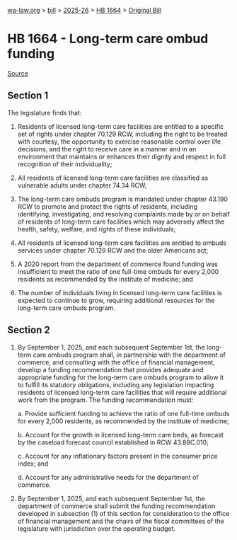 [wa-law.org](/) > [bill](/bill/) > [2025-26](/bill/2025-26/) > [HB 1664](/bill/2025-26/hb/1664/) > [Original Bill](/bill/2025-26/hb/1664/1/)

# HB 1664 - Long-term care ombud funding

[Source](http://lawfilesext.leg.wa.gov/biennium/2025-26/Pdf/Bills/House%20Bills/1664.pdf)

## Section 1
The legislature finds that:

1. Residents of licensed long-term care facilities are entitled to a specific set of rights under chapter 70.129 RCW, including the right to be treated with courtesy, the opportunity to exercise reasonable control over life decisions, and the right to receive care in a manner and in an environment that maintains or enhances their dignity and respect in full recognition of their individuality;

2. All residents of licensed long-term care facilities are classified as vulnerable adults under chapter 74.34 RCW;

3. The long-term care ombuds program is mandated under chapter 43.190 RCW to promote and protect the rights of residents, including identifying, investigating, and resolving complaints made by or on behalf of residents of long-term care facilities which may adversely affect the health, safety, welfare, and rights of these individuals;

4. All residents of licensed long-term care facilities are entitled to ombuds services under chapter 70.129 RCW and the older Americans act;

5. A 2020 report from the department of commerce found funding was insufficient to meet the ratio of one full-time ombuds for every 2,000 residents as recommended by the institute of medicine; and

6. The number of individuals living in licensed long-term care facilities is expected to continue to grow, requiring additional resources for the long-term care ombuds program.

## Section 2
1. By September 1, 2025, and each subsequent September 1st, the long-term care ombuds program shall, in partnership with the department of commerce, and consulting with the office of financial management, develop a funding recommendation that provides adequate and appropriate funding for the long-term care ombuds program to allow it to fulfill its statutory obligations, including any legislation impacting residents of licensed long-term care facilities that will require additional work from the program. The funding recommendation must:

    a. Provide sufficient funding to achieve the ratio of one full-time ombuds for every 2,000 residents, as recommended by the institute of medicine;

    b. Account for the growth in licensed long-term care beds, as forecast by the caseload forecast council established in RCW 43.88C.010;

    c. Account for any inflationary factors present in the consumer price index; and

    d. Account for any administrative needs for the department of commerce.

2. By September 1, 2025, and each subsequent September 1st, the department of commerce shall submit the funding recommendation developed in subsection (1) of this section for consideration to the office of financial management and the chairs of the fiscal committees of the legislature with jurisdiction over the operating budget.
